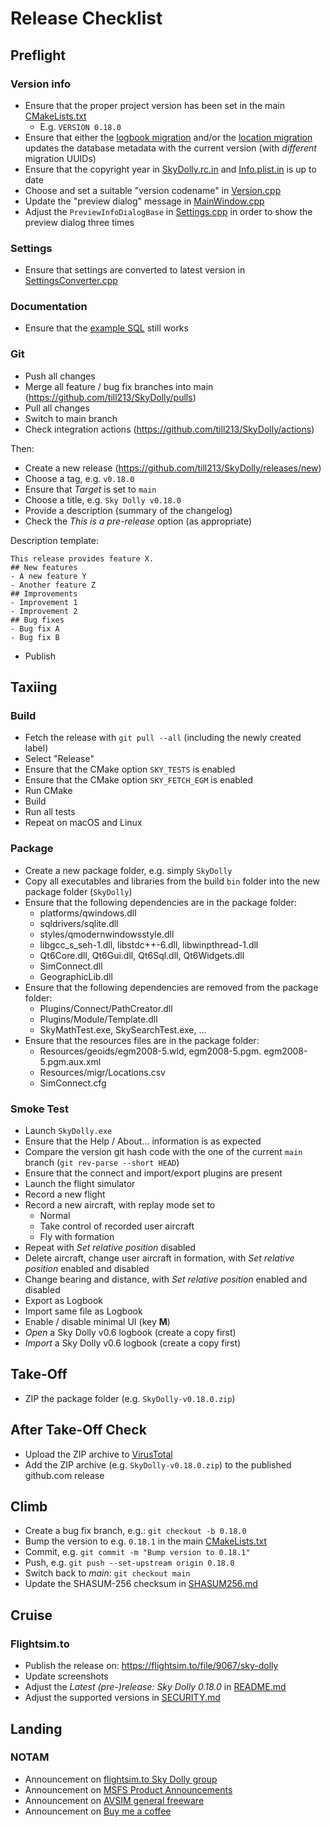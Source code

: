 # Release Checklist

## Preflight
### Version info
- Ensure that the proper project version has been set in the main [CMakeLists.txt](CMakeLists.txt)
  * E.g. `VERSION 0.18.0`
- Ensure that either the [logbook migration](src/Persistence/src/Dao/SQLite/migr/LogbookMigration.sql) and/or the [location migration](src/Persistence/src/Dao/SQLite/migr/LocationMigration.sql) updates the database metadata with the current version (with _different_ migration UUIDs)
- Ensure that the copyright year in [SkyDolly.rc.in](src/SkyDolly/res/SkyDolly.rc.in) and [Info.plist.in](src/SkyDolly/res/Info.plist.in) is up to date
- Choose and set a suitable "version codename" in [Version.cpp](src/Kernel/src/Version.cpp)
- Update the "preview dialog" message in [MainWindow.cpp](src/UserInterface/src/MainWindow.cpp)
- Adjust the `PreviewInfoDialogBase` in [Settings.cpp](src/Kernel/src/Settings.cpp) in order to show the preview dialog three times

### Settings
- Ensure that settings are converted to latest version in [SettingsConverter.cpp](src/Kernel/src/SettingsConverter.cpp)

### Documentation
- Ensure that the [example SQL](doc/SQL) still works

### Git
- Push all changes
- Merge all feature / bug fix branches into main (https://github.com/till213/SkyDolly/pulls)
- Pull all changes
- Switch to main branch
- Check integration actions (https://github.com/till213/SkyDolly/actions)

Then:

- Create a new release (https://github.com/till213/SkyDolly/releases/new)
- Choose a tag, e.g. `v0.18.0`
- Ensure that _Target_ is set to `main`
- Choose a title, e.g. `Sky Dolly v0.18.0`
- Provide a description (summary of the changelog)
- Check the _This is a pre-release_ option (as appropriate)

Description template:

```text
This release provides feature X.
## New features
- A new feature Y
- Another feature Z
## Improvements
- Improvement 1
- Improvement 2
## Bug fixes
- Bug fix A
- Bug fix B
```

- Publish

## Taxiing
### Build
- Fetch the release with `git pull --all` (including the newly created label)
- Select "Release"
- Ensure that the CMake option `SKY_TESTS` is enabled
- Ensure that the CMake option `SKY_FETCH_EGM` is enabled
- Run CMake
- Build
- Run all tests
- Repeat on macOS and Linux

### Package
- Create a new package folder, e.g. simply `SkyDolly`
- Copy all executables and libraries from the build `bin` folder into the new package folder (`SkyDolly`)
- Ensure that the following dependencies are in the package folder:
  * platforms/qwindows.dll
  * sqldrivers/sqlite.dll
  * styles/qmodernwindowsstyle.dll
  * libgcc_s_seh-1.dll, libstdc++-6.dll, libwinpthread-1.dll
  * Qt6Core.dll, Qt6Gui.dll, Qt6Sql.dll, Qt6Widgets.dll 
  * SimConnect.dll
  * GeographicLib.dll
- Ensure that the following dependencies are removed from the package folder:
  * Plugins/Connect/PathCreator.dll
  * Plugins/Module/Template.dll
  * SkyMathTest.exe, SkySearchTest.exe, ...
- Ensure that the resources files are in the package folder:
  * Resources/geoids/egm2008-5.wld, egm2008-5.pgm. egm2008-5.pgm.aux.xml
  * Resources/migr/Locations.csv
  * SimConnect.cfg

### Smoke Test
- Launch `SkyDolly.exe`
- Ensure that the Help / About... information is as expected
- Compare the version git hash code with the one of the current `main` branch (`git rev-parse --short HEAD`)
- Ensure that the connect and import/export plugins are present
- Launch the flight simulator
- Record a new flight
- Record a new aircraft, with replay mode set to
  * Normal
  * Take control of recorded user aircraft
  * Fly with formation
- Repeat with _Set relative position_ disabled
- Delete aircraft, change user aircraft in formation, with  _Set relative position_ enabled and disabled
- Change bearing and distance, with  _Set relative position_ enabled and disabled
- Export as Logbook
- Import same file as Logbook
- Enable / disable minimal UI (key **M**)
- _Open_ a Sky Dolly v0.6 logbook (create a copy first)
- _Import_ a Sky Dolly v0.6 logbook (create a copy first)

## Take-Off
- ZIP the package folder (e.g. `SkyDolly-v0.18.0.zip`)

## After Take-Off Check
- Upload the ZIP archive to [VirusTotal](https://www.virustotal.com/)
- Add the ZIP archive (e.g. `SkyDolly-v0.18.0.zip`) to the published github.com release

## Climb
- Create a bug fix branch, e.g.: `git checkout -b 0.18.0`
- Bump the version to e.g. `0.18.1` in the main [CMakeLists.txt](CMakeLists.txt)
- Commit, e.g. `git commit -m "Bump version to 0.18.1"`
- Push, e.g. `git push --set-upstream origin 0.18.0`
- Switch back to _main_: `git checkout main`
- Update the SHASUM-256 checksum in [SHASUM256.md](SHASUM256.md)

## Cruise

### Flightsim.to
- Publish the release on: https://flightsim.to/file/9067/sky-dolly
- Update screenshots
- Adjust the _Latest (pre-)release: Sky Dolly 0.18.0_ in [README.md](README.md)
- Adjust the supported versions in [SECURITY.md](SECURITY.md)

## Landing

### NOTAM
- Announcement on [flightsim.to Sky Dolly group](https://flightsim.to/group/9067/sky-dolly)
- Announcement on [MSFS Product Announcements](https://forums.flightsimulator.com/t/update-0-10-sky-dolly-flight-recorder-with-formation-replay-logbook-import-export-till213/497107/)
- Announcement on [AVSIM general freeware](https://www.avsim.com/forums/topic/600337-sky-dolly-free-flight-recorder-replay-app-fs2020/)
- Announcement on [Buy me a coffee](https://www.buymeacoffee.com/)
